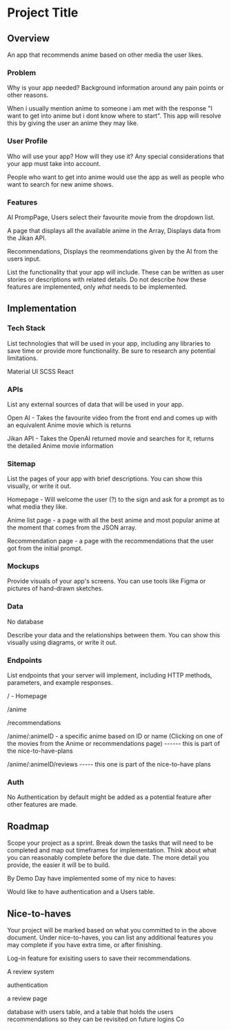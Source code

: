 # Project Title

## Overview

An app that recommends anime based on other media the user likes.

### Problem

Why is your app needed? Background information around any pain points or other reasons.

When i usually mention anime to someone i am met with the response "I want to get into anime but i dont know where to start". This app will resolve this by giving the user an anime they may like.

### User Profile

Who will use your app? How will they use it? Any special considerations that your app must take into account.

People who want to get into anime would use the app as well as people who want to search for new anime shows.

### Features

AI PrompPage, Users select their favourite movie from the dropdown list.

A page that displays all the available anime in the Array, Displays data from the Jikan API.

Recommendations, Displays the reommendations given by the AI from the users input.

List the functionality that your app will include. These can be written as user stories or descriptions with related details. Do not describe _how_ these features are implemented, only _what_ needs to be implemented.

## Implementation

### Tech Stack

List technologies that will be used in your app, including any libraries to save time or provide more functionality. Be sure to research any potential limitations.

Material UI
SCSS
React

### APIs

List any external sources of data that will be used in your app.

Open AI - Takes the favourite video from the front end and comes up with an equivalent Anime movie which is returns

Jikan API - Takes the OpenAI returned movie and searches for it, returns the detailed Anime movie information

### Sitemap

List the pages of your app with brief descriptions. You can show this visually, or write it out.

Homepage - Will welcome the user (?) to the sign and ask for a prompt as to what media they like.

Anime list page - a page with all the best anime and most popular anime at the moment that comes from the JSON array.

Recommendation page - a page with the recommendations that the user got from the initial prompt.

### Mockups

Provide visuals of your app's screens. You can use tools like Figma or pictures of hand-drawn sketches.

### Data

No database

Describe your data and the relationships between them. You can show this visually using diagrams, or write it out.

### Endpoints

List endpoints that your server will implement, including HTTP methods, parameters, and example responses.

/ - Homepage

/anime

/recommendations

/anime/:animeID - a specific anime based on ID or name (Clicking on one of the movies from the Anime or recommendations page) ------ this is part of the nice-to-have-plans

/anime/:animeID/reviews ----- this one is part of the nice-to-have plans

### Auth

No Authentication by default might be added as a potential feature after other features are made.

## Roadmap

Scope your project as a sprint. Break down the tasks that will need to be completed and map out timeframes for implementation. Think about what you can reasonably complete before the due date. The more detail you provide, the easier it will be to build.

By Demo Day have implemented some of my nice to haves:

Would like to have authentication and a Users table.

## Nice-to-haves

Your project will be marked based on what you committed to in the above document. Under nice-to-haves, you can list any additional features you may complete if you have extra time, or after finishing.

Log-in feature for exisiting users to save their recommendations.

A review system

authentication

a review page

database with users table, and a table that holds the users recommendations so they can be revisited on future logins
Co
